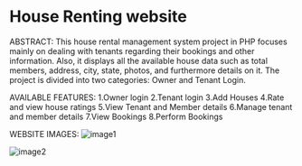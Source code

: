 # House Renting website
ABSTRACT:
This house rental management system project in PHP focuses mainly on dealing with tenants regarding their bookings and other information. Also, it displays all the available house data such as total members, address, city, state, photos, and furthermore details on it. The project is divided into two categories: Owner and Tenant Login.

AVAILABLE FEATURES:
1.Owner login
2.Tenant login
3.Add Houses
4.Rate and view house ratings
5.View Tenant and Member details
6.Manage tenant and member details
7.View Bookings
8.Perform Bookings

WEBSITE IMAGES:
![image1](https://github.com/Nithyalakshmi-U/Code-a-thon/assets/142075037/abafd988-37cf-441a-933b-15d39ddee4ba)

![image2](https://github.com/Nithyalakshmi-U/Code-a-thon/assets/142075037/62168f5e-ad9b-4593-861a-7138d970a80a)
